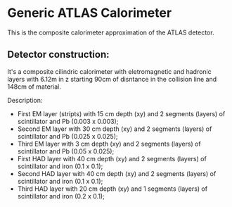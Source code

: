 # Generic ATLAS Calorimeter

This is the composite calorimeter approximation of the ATLAS detector.

## Detector construction:

It's a composite cilindric calorimeter with eletromagnetic and hadronic layers with 6.12m in z starting 90cm of disntance
in the collision line and 148cm of material.

Description:

- First EM layer (stripts) with 15 cm depth (xy) and 2 segments (layers) of scintillator and Pb (0.003 x 0.003); 
- Second EM layer with 30 cm depth (xy) and 2 segments (layers) of scintillator and Pb (0.025 x 0.025); 
- Third EM layer with 3 cm depth (xy) and 2 segments (layers) of scintillator and Pb (0.05 x 0.025); 
- First HAD layer with 40 cm depth (xy) and 2 segments (layers) of scintillator and iron (0.1 x 0.1); 
- Second HAD layer with 40 cm depth (xy) and 2 segments (layers) of scintillator and iron (0.1 x 0.1); 
- Third HAD layer with 20 cm depth (xy) and 1 segments (layers) of scintillator and iron (0.2 x 0.1); 




